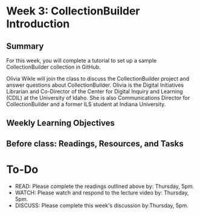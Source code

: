 # Week 3: CollectionBuilder Introduction


## Summary
For this week, you will complete a tutorial to set up a sample CollectionBuilder collection in GitHub. 

Olivia Wikle will join the class to discuss the CollectionBuilder project and answer questions about CollectionBuilder. Olivia is the Digital Initiatives Librarian and Co-Director of the Center for Digital Inquiry and Learning (CDIL) at the University of Idaho. She is also Communications Director for CollectionBuilder and a former ILS student at Indiana University.  

## Weekly Learning Objectives
 

## Before class: Readings, Resources, and Tasks
 

# To-Do
- READ: Please complete the readings outlined above by: Thursday, 5pm.
- WATCH: Please watch and respond to the lecture video by: Thursday, 5pm.
- DISCUSS: Please complete this week's discussion by:Thursday, 5pm.